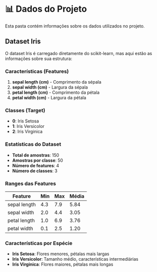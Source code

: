 # 📊 Dados do Projeto

Esta pasta contém informações sobre os dados utilizados no projeto.

## Dataset Iris

O dataset Iris é carregado diretamente do scikit-learn, mas aqui estão as informações sobre sua estrutura:

### Características (Features)

1. **sepal length (cm)** - Comprimento da sépala
2. **sepal width (cm)** - Largura da sépala  
3. **petal length (cm)** - Comprimento da pétala
4. **petal width (cm)** - Largura da pétala

### Classes (Target)

- **0**: Iris Setosa
- **1**: Iris Versicolor  
- **2**: Iris Virginica

### Estatísticas do Dataset

- **Total de amostras**: 150
- **Amostras por classe**: 50
- **Número de features**: 4
- **Número de classes**: 3

### Ranges das Features

| Feature | Min | Max | Média |
|---------|-----|-----|-------|
| sepal length | 4.3 | 7.9 | 5.84 |
| sepal width | 2.0 | 4.4 | 3.05 |
| petal length | 1.0 | 6.9 | 3.76 |
| petal width | 0.1 | 2.5 | 1.20 |

### Características por Espécie

- **Iris Setosa**: Flores menores, pétalas mais largas
- **Iris Versicolor**: Tamanho médio, características intermediárias
- **Iris Virginica**: Flores maiores, pétalas mais longas 